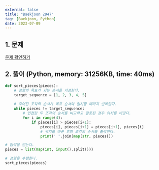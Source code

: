 ```yaml
---
external: false
title: "Baekjoon 2947"
tag: [Baekjoon, Python]
date: 2023-07-09
---
```


## 1. 문제

[문제 확인하기](https://www.acmicpc.net/problem/2947)

## 2. 풀이 (Python, memory: 31256KB, time: 40ms)

```python
def sort_pieces(pieces):
    # 정렬의 목표가 되는 순서를 지정한다.
    target_sequence = [1, 2, 3, 4, 5]
    
    # 주어진 조각의 순서가 목표 순서와 일치할 때까지 반복한다.
    while pieces != target_sequence:
        # 인접한 두 조각의 순서를 비교하고 잘못된 경우 위치를 바꾼다.
        for i in range(4):
            if pieces[i] > pieces[i+1]:
                pieces[i], pieces[i+1] = pieces[i+1], pieces[i]
                # 위치를 바꾼 후의 조각의 순서를 출력한다.
                print(' '.join(map(str, pieces)))

# 입력을 받는다.
pieces = list(map(int, input().split()))

# 정렬을 수행한다.
sort_pieces(pieces)
```
